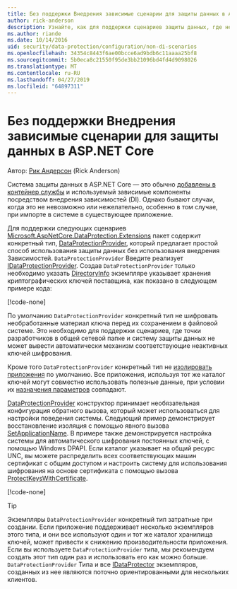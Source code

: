 ```yaml
---
title: Без поддержки Внедрения зависимые сценарии для защиты данных в ASP.NET Core
author: rick-anderson
description: Узнайте, как для поддержки сценариев защиты данных, где нельзя или не хотите использовать службу, предоставляемую внедрения зависимостей.
ms.author: riande
ms.date: 10/14/2016
uid: security/data-protection/configuration/non-di-scenarios
ms.openlocfilehash: 34354c8443f6ae00bcce6ad9bdb6c11aaaa25bf8
ms.sourcegitcommit: 5b0eca8c21550f95de3bb21096bd4fd4d9098026
ms.translationtype: MT
ms.contentlocale: ru-RU
ms.lasthandoff: 04/27/2019
ms.locfileid: "64897311"
---
```

# <a name="non-di-aware-scenarios-for-data-protection-in-aspnet-core"></a>Без поддержки Внедрения зависимые сценарии для защиты данных в ASP.NET Core

Автор: [Рик Андерсон](https://twitter.com/RickAndMSFT) (Rick Anderson)

Система защиты данных в ASP.NET Core — это обычно [добавлены в контейнер службы](xref:security/data-protection/consumer-apis/overview) и используемый зависимые компоненты посредством внедрения зависимостей (DI). Однако бывают случаи, когда это не невозможно или нежелательно, особенно в том случае, при импорте в системе в существующее приложение.

Для поддержки следующих сценариев [Microsoft.AspNetCore.DataProtection.Extensions](https://www.nuget.org/packages/Microsoft.AspNetCore.DataProtection.Extensions/) пакет содержит конкретный тип, [DataProtectionProvider](/dotnet/api/Microsoft.AspNetCore.DataProtection.DataProtectionProvider), который предлагает простой способ использования защиты данных без использования внедрения Зависимостей. `DataProtectionProvider` Введите реализует [IDataProtectionProvider](/dotnet/api/microsoft.aspnetcore.dataprotection.idataprotectionprovider). Создав `DataProtectionProvider` только необходимо указать [DirectoryInfo](/dotnet/api/system.io.directoryinfo) экземпляре указывает хранения криптографических ключей поставщика, как показано в следующем примере кода:

[!code-none[](non-di-scenarios/_static/nodisample1.cs)]

По умолчанию `DataProtectionProvider` конкретный тип не шифровать необработанные материал ключа перед их сохранением в файловой системе. Это необходимо для поддержки сценариев, где точки разработчиков в общей сетевой папке и систему защиты данных не может вывести автоматически механизм соответствующие неактивных ключей шифрования.

Кроме того `DataProtectionProvider` конкретный тип не [изолировать приложения](xref:security/data-protection/configuration/overview#per-application-isolation) по умолчанию. Все приложения, используя тот же каталог ключей могут совместно использовать полезные данные, при условии их [назначения параметров](xref:security/data-protection/consumer-apis/purpose-strings) совпадают.

[DataProtectionProvider](/dotnet/api/microsoft.aspnetcore.dataprotection.dataprotectionprovider) конструктор принимает необязательная конфигурация обратного вызова, который может использоваться для настройки поведения системы. Следующий пример демонстрирует восстановление изоляция с помощью явного вызова [SetApplicationName](/dotnet/api/microsoft.aspnetcore.dataprotection.dataprotectionbuilderextensions.setapplicationname). В примере также демонстрируется настройка системы для автоматического шифрования постоянных ключей, с помощью Windows DPAPI. Если каталог указывает на общий ресурс UNC, вы можете распределить всех соответствующих машин сертификат с общим доступом и настроить систему для использования шифрования на основе сертификата с помощью вызова [ProtectKeysWithCertificate](/dotnet/api/microsoft.aspnetcore.dataprotection.dataprotectionbuilderextensions.protectkeyswithcertificate).

[!code-none[](non-di-scenarios/_static/nodisample2.cs)]

> [!TIP]
> Экземпляры `DataProtectionProvider` конкретный тип затратные при создании. Если приложение поддерживает несколько экземпляров этого типа, и они все используют один и тот же каталог хранилища ключей, может привести к снижению производительности приложения. Если вы используете `DataProtectionProvider` типа, мы рекомендуем создать этот тип один раз и использовать его как можно больше. `DataProtectionProvider` Типа и все [IDataProtector](/dotnet/api/microsoft.aspnetcore.dataprotection.idataprotector) экземпляров, созданных из нее являются поточно ориентированными для нескольких клиентов.
